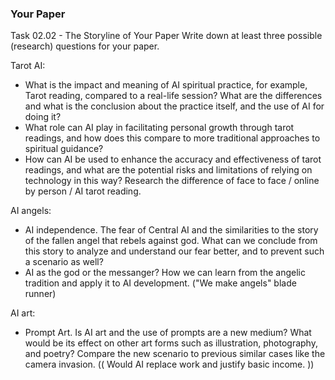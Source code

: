 ### Your Paper

Task 02.02 - The Storyline of Your Paper
Write down at least three possible (research) questions for your paper.

Tarot AI:
- What is the impact and meaning of AI spiritual practice, for example, Tarot reading, compared to a real-life session? What are the differences and what is the conclusion about the practice itself, and the use of AI for doing it?
- What role can AI play in facilitating personal growth through tarot readings, and how does this compare to more traditional approaches to spiritual guidance?
- How can AI be used to enhance the accuracy and effectiveness of tarot readings, and what are the potential risks and limitations of relying on technology in this way?
Research the difference of face to face / online by person / AI tarot reading.

AI angels:
- AI independence. The fear of Central AI and the similarities to the story of the fallen angel that rebels against god. What can we conclude from this story to analyze and understand our fear better, and to prevent such a scenario as well?
- AI as the god or the messanger? How we can learn from the angelic tradition and apply it to AI development.
("We make angels" blade runner)

AI art:
- Prompt Art. Is AI art and the use of prompts are a new medium? What would be its effect on other art forms such as illustration, photography, and poetry? Compare the new scenario to previous similar cases like the camera invasion. 
(( Would AI replace work and justify basic income. ))
